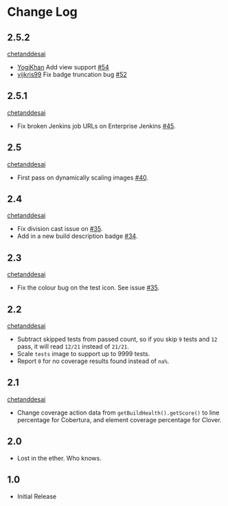 # Change Log

## 2.5.2
[chetanddesai](https://github.com/chetanddesai)

* [YogiKhan](https://github.com/YogiKhan) Add view support [#54](https://github.com/SxMShaDoW/embeddable-badges-plugin/pull/54)
* [vijkris99](https://github.com/vijkris99) Fix badge truncation bug [#52](https://github.com/SxMShaDoW/embeddable-badges-plugin/pull/52)

## 2.5.1
[chetanddesai](https://github.com/chetanddesai)

* Fix broken Jenkins job URLs on Enterprise Jenkins [#45](https://github.com/SxMShaDoW/embeddable-badges-plugin/issues/45).


## 2.5
[chetanddesai](https://github.com/chetanddesai)

* First pass on dynamically scaling images [#40](https://github.com/SxMShaDoW/embeddable-badges-plugin/issues/40).

## 2.4
[chetanddesai](https://github.com/chetanddesai)

* Fix division cast issue on [#35](https://github.com/SxMShaDoW/embeddable-badges-plugin/issues/35).
* Add in a new build description badge [#34](https://github.com/SxMShaDoW/embeddable-badges-plugin/issues/34).

## 2.3
[chetanddesai](https://github.com/chetanddesai)

* Fix the colour bug on the test icon. See issue [#35](https://github.com/SxMShaDoW/embeddable-badges-plugin/issues/35).

## 2.2
[chetanddesai](https://github.com/chetanddesai)

* Subtract skipped tests from passed count, so if you skip `9` tests and `12` pass, it will read `12/21` instead of `21/21`.
* Scale `tests` image to support up to 9999 tests.
* Report `0` for no coverage results found instead of `na%`.

## 2.1
[chetanddesai](https://github.com/chetanddesai)

* Change coverage action data from `getBuildHealth().getScore()` to line percentage for Cobertura, and element coverage percentage for Clover.

## 2.0

* Lost in the ether. Who knows.

## 1.0

* Initial Release
